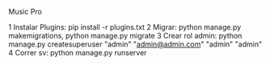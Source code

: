 Music Pro


1 Instalar Plugins:  pip install -r plugins.txt
2 Migrar: python manage.py makemigrations, python manage.py migrate
3 Crear rol admin: python manage.py createsuperuser "admin" "admin@admin.com" "admin" "admin"
4 Correr sv: python manage.py runserver